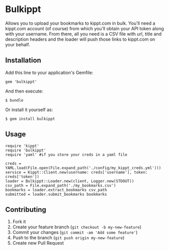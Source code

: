 # Bulkippt

Allows you to upload your bookmarks to kippt.com in bulk. You'll need a kippt.com account (of course) from which you'll obtain your API token along with your username. From there, all you need is a CSV file with url, title and description headers and the loader will push those links to kippt.com on your behalf.

## Installation

Add this line to your application's Gemfile:

    gem 'bulkippt'

And then execute:

    $ bundle

Or install it yourself as:

    $ gem install bulkippt

## Usage
	require 'kippt'
	require 'bulkippt'
	require 'yaml' #if you store your creds in a yaml file

	creds = YAML.load(File.open(File.expand_path('./config/my_kippt_creds.yml')))
	service = Kippt::Client.new(username: creds['username'], token: creds['token'])
	loader = Bulkippt::Loader.new(client, Logger.new(STDOUT))
	csv_path = File.expand_path('./my_bookmarks.csv')
	bookmarks = loader.extract_bookmarks csv_path
	submitted = loader.submit_bookmarks bookmarks


## Contributing

1. Fork it
2. Create your feature branch (`git checkout -b my-new-feature`)
3. Commit your changes (`git commit -am 'Add some feature'`)
4. Push to the branch (`git push origin my-new-feature`)
5. Create new Pull Request
